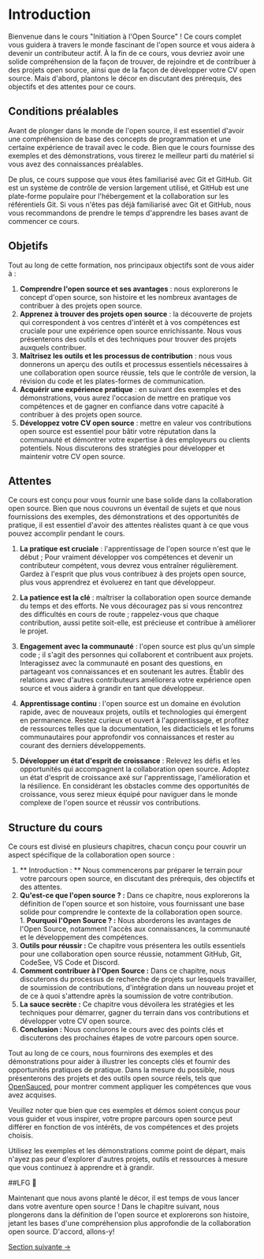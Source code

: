 # Introduction
Bienvenue dans le cours "Initiation à l'Open Source" ! Ce cours complet vous guidera à travers le monde fascinant de l'open source et vous aidera à devenir un contributeur actif.
À la fin de ce cours, vous devriez avoir une solide compréhension de la façon de trouver, de rejoindre et de contribuer à des projets open source, ainsi que de la façon de développer votre CV open source.
Mais d'abord, plantons le décor en discutant des prérequis, des objectifs et des attentes pour ce cours.

## Conditions préalables

Avant de plonger dans le monde de l'open source, il est essentiel d'avoir une compréhension de base des concepts de programmation et une certaine expérience de travail avec le code. Bien que le cours fournisse des exemples et des démonstrations, vous tirerez le meilleur parti du matériel si vous avez des connaissances préalables.

De plus, ce cours suppose que vous êtes familiarisé avec Git et GitHub.
Git est un système de contrôle de version largement utilisé, et GitHub est une plate-forme populaire pour l'hébergement et la collaboration sur les référentiels Git.
Si vous n'êtes pas déjà familiarisé avec Git et GitHub, nous vous recommandons de prendre le temps d'apprendre les bases avant de commencer ce cours.

## Objetifs 
Tout au long de cette formation, nos principaux objectifs sont de vous aider à :

1. **Comprendre l'open source et ses avantages** : nous explorerons le concept d'open source, son histoire et les nombreux avantages de contribuer à des projets open source.
2. **Apprenez à trouver des projets open source** : la découverte de projets qui correspondent à vos centres d'intérêt et à vos compétences est cruciale pour une expérience open source enrichissante. Nous vous présenterons des outils et des techniques pour trouver des projets auxquels contribuer.
3. **Maîtrisez les outils et les processus de contribution** : nous vous donnerons un aperçu des outils et processus essentiels nécessaires à une collaboration open source réussie, tels que le contrôle de version, la révision du code et les plates-formes de communication.
4. **Acquérir une expérience pratique** : en suivant des exemples et des démonstrations, vous aurez l'occasion de mettre en pratique vos compétences et de gagner en confiance dans votre capacité à contribuer à des projets open source.
5. **Développez votre CV open source** : mettre en valeur vos contributions open source est essentiel pour bâtir votre réputation dans la communauté et démontrer votre expertise à des employeurs ou clients potentiels. Nous discuterons des stratégies pour développer et maintenir votre CV open source.
## Attentes

Ce cours est conçu pour vous fournir une base solide dans la collaboration open source. Bien que nous couvrons un éventail de sujets et que nous fournissions des exemples, des démonstrations et des opportunités de pratique, il est essentiel d'avoir des attentes réalistes quant à ce que vous pouvez accomplir pendant le cours.

1. **La pratique est cruciale** : l'apprentissage de l'open source n'est que le début ; Pour vraiment développer vos compétences et devenir un contributeur compétent, vous devrez vous entraîner régulièrement. Gardez à l'esprit que plus vous contribuez à des projets open source, plus vous apprendrez et évoluerez en tant que développeur.

2. **La patience est la clé** : maîtriser la collaboration open source demande du temps et des efforts. Ne vous découragez pas si vous rencontrez des difficultés en cours de route ; rappelez-vous que chaque contribution, aussi petite soit-elle, est précieuse et contribue à améliorer le projet.

3. **Engagement avec la communauté** : l'open source est plus qu'un simple code ; il s'agit des personnes qui collaborent et contribuent aux projets. Interagissez avec la communauté en posant des questions, en partageant vos connaissances et en soutenant les autres. Établir des relations avec d'autres contributeurs améliorera votre expérience open source et vous aidera à grandir en tant que développeur.

4. **Apprentissage continu** : l'open source est un domaine en évolution rapide, avec de nouveaux projets, outils et technologies qui émergent en permanence. Restez curieux et ouvert à l'apprentissage, et profitez de ressources telles que la documentation, les didacticiels et les forums communautaires pour approfondir vos connaissances et rester au courant des derniers développements.

5. **Développer un état d'esprit de croissance** : Relevez les défis et les opportunités qui accompagnent la collaboration open source. Adoptez un état d'esprit de croissance axé sur l'apprentissage, l'amélioration et la résilience. En considérant les obstacles comme des opportunités de croissance, vous serez mieux équipé pour naviguer dans le monde complexe de l'open source et réussir vos contributions.
## Structure du cours

Ce cours est divisé en plusieurs chapitres, chacun conçu pour couvrir un aspect spécifique de la collaboration open source :

1. ** Introduction : ** Nous commencerons par préparer le terrain pour votre parcours open source, en discutant des prérequis, des objectifs et des attentes.
1. **Qu'est-ce que l'open source ? :** Dans ce chapitre, nous explorerons la définition de l'open source et son histoire, vous fournissant une base solide pour comprendre le contexte de la collaboration open source.
1. **Pourquoi l'Open Source ? :** Nous aborderons les avantages de l'Open Source, notamment l'accès aux connaissances, la communauté et le développement des compétences.
1. **Outils pour réussir :** Ce chapitre vous présentera les outils essentiels pour une collaboration open source réussie, notamment GitHub, Git, CodeSee, VS Code et Discord.
1. **Comment contribuer à l'Open Source :** Dans ce chapitre, nous discuterons du processus de recherche de projets sur lesquels travailler, de soumission de contributions, d'intégration dans un nouveau projet et de ce à quoi s'attendre après la soumission de votre contribution.
1. **La sauce secrète :** Ce chapitre vous dévoilera les stratégies et les techniques pour démarrer, gagner du terrain dans vos contributions et développer votre CV open source.
1. **Conclusion :** Nous conclurons le cours avec des points clés et discuterons des prochaines étapes de votre parcours open source.

Tout au long de ce cours, nous fournirons des exemples et des démonstrations pour aider à illustrer les concepts clés et fournir des opportunités pratiques de pratique. Dans la mesure du possible, nous présenterons des projets et des outils open source réels, tels que [OpenSauced](https://opensauced.pizza/), pour montrer comment appliquer les compétences que vous avez acquises.

Veuillez noter que bien que ces exemples et démos soient conçus pour vous guider et vous inspirer, votre propre parcours open source peut différer en fonction de vos intérêts, de vos compétences et des projets choisis.

Utilisez les exemples et les démonstrations comme point de départ, mais n'ayez pas peur d'explorer d'autres projets, outils et ressources à mesure que vous continuez à apprendre et à grandir.

##LFG 🚀

Maintenant que nous avons planté le décor, il est temps de vous lancer dans votre aventure open source ! Dans le chapitre suivant, nous plongerons dans la définition de l'open source et explorerons son histoire, jetant les bases d'une compréhension plus approfondie de la collaboration open source. D'accord, allons-y!

[Section suivante ->](02-ce-qui-est-open-source.md)
